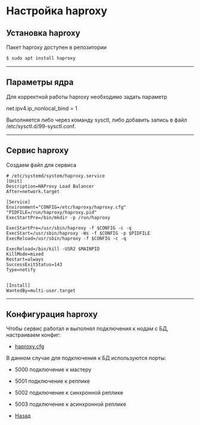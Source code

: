 # Настройка haproxy

## Установка haproxy

Пакет haproxy доступен в репозитории

```bash 
$ sudo apt install haproxy
```
***

## Параметры ядра

Для корректной работы haproxy необходимо задать параметр

net.ipv4.ip_nonlocal_bind = 1

Выполняется либо через команду sysctl, либо добавить запись в файл /etc/sysctl.d/99-sysctl.conf.
***

## Сервис haproxy

Создаем файл для сервиса

```text
# /etc/systemd/system/haproxy.service
[Unit]
Description=HAProxy Load Balancer
After=network.target

[Service]
Environment="CONFIG=/etc/haproxy/haproxy.cfg" "PIDFILE=/run/haproxy/haproxy.pid"
ExecStartPre=/bin/mkdir -p /run/haproxy

ExecStartPre=/usr/sbin/haproxy -f $CONFIG -c -q
ExecStart=/usr/sbin/haproxy -Ws -f $CONFIG -p $PIDFILE
ExecReload=/usr/sbin/haproxy -f $CONFIG -c -q

ExecReload=/bin/kill -USR2 $MAINPID
KillMode=mixed
Restart=always
SuccessExitStatus=143
Type=notify


[Install]
WantedBy=multi-user.target
```
***

## Конфигурация haproxy

Чтобы сервис работал и выполнял подключения к нодам с БД, настраиваем конфиг:

- [haproxy.cfg](haproxy_1.cfg)

В данном случае для подключения к БД используются порты:

- 5000 подключение к мастеру
- 5001 подключение к реплике
- 5002 подключение к синхронной реплике
- 5003 подключение к асинхронной реплике

- [Назад](README.md)